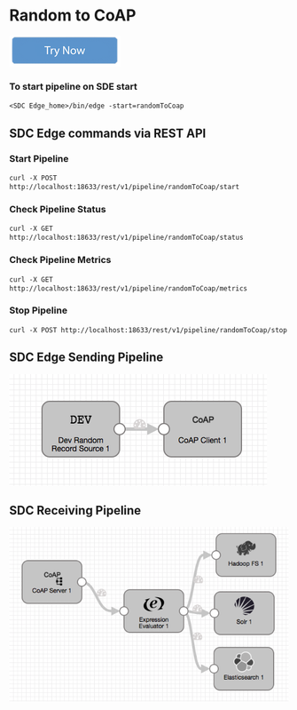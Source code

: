 # Random to CoAP

[![Try Now](../trynow.png)](http://localhost:18630?pipelineTitle=randomToCoap&importPipelineFromUrl=https://raw.githubusercontent.com/streamsets/datacollector-edge/master/resources/samplePipelines/randomToCoap/pipeline.json)

### To start pipeline on SDE start

    <SDC Edge_home>/bin/edge -start=randomToCoap

## SDC Edge commands via REST API

### Start Pipeline
    curl -X POST http://localhost:18633/rest/v1/pipeline/randomToCoap/start

### Check Pipeline Status
    curl -X GET http://localhost:18633/rest/v1/pipeline/randomToCoap/status

### Check Pipeline Metrics
    curl -X GET http://localhost:18633/rest/v1/pipeline/randomToCoap/metrics

### Stop Pipeline
    curl -X POST http://localhost:18633/rest/v1/pipeline/randomToCoap/stop


## SDC Edge Sending Pipeline

![Image of SDC Edge Sending Pipeline](edge.png)


## SDC Receiving Pipeline

![Image of SDC Receiving Pipeline](sdccoap.png)
